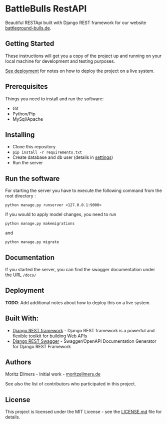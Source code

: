 # BattleBulls RestAPI
Beautiful RESTApi built with Django REST framework for our website [battleground-bulls.de](https://battleground-bulls.de).

## Getting Started
These instructions will get you a copy of the project up and running on your local machine for development and testing purposes. 

[See deployment](#deployment) for notes on how to deploy the project on a live system.

## Prerequisites
Things you need to install and run the software:

* Git
* Python/Pip
* MySql/Apache

## Installing
* Clone this repository
* `pip install -r requirements.txt`
* Create database and db user (details in [settings](battlebulls/settings.py))
* Run the server

## Run the software
For starting the server you have to execute the following command from the root directory :
```
python manage.py runserver <127.0.0.1:9000>
```
If you would to apply model changes, you need to run
```
python manage.py makemigrations
```
and
```
python manage.py migrate
```

## Documentation
If you started the server, you can find the swagger documentation under the URL `/docs/`

## Deployment
**TODO**: Add additional notes about how to deploy this on a live system.

## Built With:
* [Django REST framework](https://www.django-rest-framework.org/) - Django REST framework is a powerful and flexible toolkit for building Web APIs
* [Django REST Swagger](https://django-rest-swagger.readthedocs.io) - Swagger/OpenAPI Documentation Generator for Django REST Framework

## Authors
Moritz Ellmers - Initial work - [moritzellmers.de](https://moritzellmers.de)

See also the list of contributors who participated in this project.

## License
This project is licensed under the MIT License - see the [LICENSE.md](LICENSE.md) file for details.
